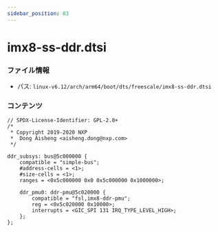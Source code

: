 ```yaml
---
sidebar_position: 83
---
```

# imx8-ss-ddr.dtsi

### ファイル情報

- パス: `linux-v6.12/arch/arm64/boot/dts/freescale/imx8-ss-ddr.dtsi`

### コンテンツ

```dtsi
// SPDX-License-Identifier: GPL-2.0+
/*
 * Copyright 2019-2020 NXP
 *	Dong Aisheng <aisheng.dong@nxp.com>
 */

ddr_subsys: bus@5c000000 {
	compatible = "simple-bus";
	#address-cells = <1>;
	#size-cells = <1>;
	ranges = <0x5c000000 0x0 0x5c000000 0x1000000>;

	ddr_pmu0: ddr-pmu@5c020000 {
		compatible = "fsl,imx8-ddr-pmu";
		reg = <0x5c020000 0x10000>;
		interrupts = <GIC_SPI 131 IRQ_TYPE_LEVEL_HIGH>;
	};
};

```
